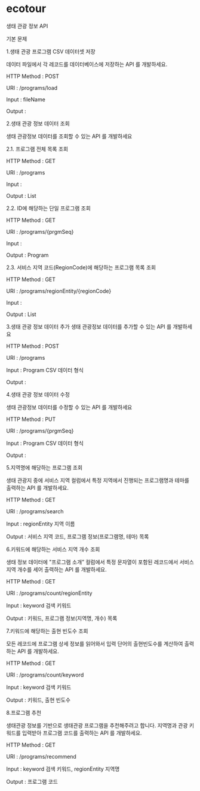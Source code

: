 # ecotour
생태 관광 정보 API

기본 문제


1.생태 관광 프로그램 CSV 데이터셋 저장

데이터 파일에서 각 레코드를 데이터베이스에 저장하는 API 를 개발하세요.

HTTP Method : POST 

URI : /programs/load

Input : fileName

Output : 




2.생태 관광 정보 데이터 조회

생태 관광정보 데이터를 조회할 수 있는 API 를 개발하세요

2.1. 프로그램 전체 목록 조회

HTTP Method : GET

URI : /programs

Input : 

Output : List<Program>
  
2.2. ID에 해당하는 단일 프로그램 조회 

HTTP Method : GET

URI : /programs/{prgmSeq}

Input :

Output : Program

2.3. 서비스 지역 코드(RegionCode)에 해당하는 프로그램 목록 조회

HTTP Method : GET

URI : /programs/regionEntity/{regionCode}

Input :

Output : List<Program>



3.생태 관광 정보 데이터 추가
생태 관광정보 데이터를 추가할 수 있는 API 를 개발하세요

HTTP Method : POST

URI : /programs

Input : Program CSV 데이터 형식

Output : 


4.생태 관광 정보 데이터 수정

생태 관광정보 데이터를 수정할 수 있는 API 를 개발하세요

HTTP Method : PUT

URI : /programs/{prgmSeq}

Input : Program CSV 데이터 형식

Output :


5.지역명에 해당하는 프로그램 조회

생태 관광지 중에 서비스 지역 컬럼에서 특정 지역에서 진행되는 프로그램명과 테마를 출력하는 API 를 개발하세요.

HTTP Method : GET

URI : /programs/search

Input : regionEntity 지역 이름

Output : 서비스 지역 코드, 프로그램 정보(프로그램명, 테마) 목록


6.키워드에 해당하는 서비스 지역 개수 조회

생태 정보 데이터에 "프로그램 소개” 컬럼에서 특정 문자열이 포함된 레코드에서 서비스 지역 개수를 세어 출력하는 API 를 개발하세요.

HTTP Method : GET

URI : /programs/count/regionEntity

Input : keyword 검색 키워드

Output : 키워드, 프로그램 정보(지역명, 개수) 목록


7.키워드에 해당하는 출현 빈도수 조회

모든 레코드에 프로그램 상세 정보를 읽어와서 입력 단어의 출현빈도수를 계산하여 출력
하는 API 를 개발하세요.

HTTP Method : GET

URI : /programs/count/keyword

Input : keyword 검색 키워드

Output : 키워드, 출현 빈도수


8.프로그램 추천

생태관광 정보를 기반으로 생태관광 프로그램을 추천해주려고 합니다. 지역명과 관광 키
워드를 입력받아 프로그램 코드를 출력하는 API 를 개발하세요.

HTTP Method : GET

URI : /programs/recommend

Input : keyword 검색 키워드, regionEntity 지역명

Output : 프로그램 코드
